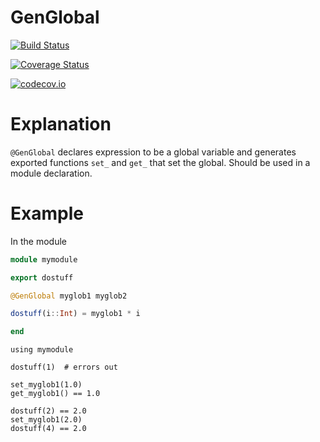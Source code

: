 # GenGlobal

[![Build Status](https://travis-ci.org/magerton/GenGlobal.jl.svg?branch=master)](https://travis-ci.org/magerton/GenGlobal.jl)

[![Coverage Status](https://coveralls.io/repos/magerton/GenGlobal.jl/badge.svg?branch=master&service=github)](https://coveralls.io/github/magerton/GenGlobal.jl?branch=master)

[![codecov.io](http://codecov.io/github/magerton/GenGlobal.jl/coverage.svg?branch=master)](http://codecov.io/github/magerton/GenGlobal.jl?branch=master)

# Explanation

`@GenGlobal` declares expression to be a global variable and generates exported functions
`set_` and `get_` that set the global. Should be used in a module declaration.

# Example
In the module
```julia
module mymodule

export dostuff

@GenGlobal myglob1 myglob2

dostuff(i::Int) = myglob1 * i

end
```

```julia-repl
using mymodule

dostuff(1)  # errors out

set_myglob1(1.0)
get_myglob1() == 1.0

dostuff(2) == 2.0
set_myglob1(2.0)
dostuff(4) == 2.0
```

